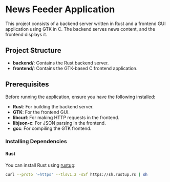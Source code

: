 # News Feeder Application

This project consists of a backend server written in Rust and a frontend GUI application using GTK in C. The backend serves news content, and the frontend displays it.

## Project Structure

- **backend/**: Contains the Rust backend server.
- **frontend/**: Contains the GTK-based C frontend application.

## Prerequisites

Before running the application, ensure you have the following installed:

- **Rust**: For building the backend server.
- **GTK**: For the frontend GUI.
- **libcurl**: For making HTTP requests in the frontend.
- **libjson-c**: For JSON parsing in the frontend.
- **gcc**: For compiling the GTK frontend.

### Installing Dependencies

#### Rust

You can install Rust using [rustup](https://rustup.rs/):

```bash
curl --proto '=https' --tlsv1.2 -sSf https://sh.rustup.rs | sh
